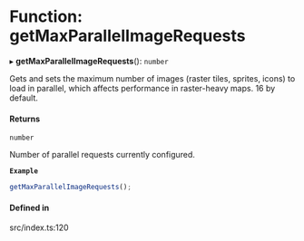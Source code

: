 # Function: getMaxParallelImageRequests

▸ **getMaxParallelImageRequests**(): `number`

Gets and sets the maximum number of images (raster tiles, sprites, icons) to load in parallel,
which affects performance in raster-heavy maps. 16 by default.

#### Returns

`number`

Number of parallel requests currently configured.

**`Example`**

```ts
getMaxParallelImageRequests();
```

#### Defined in

src/index.ts:120
